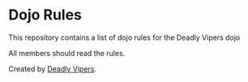 Dojo Rules
==========

This repository contains a list of dojo rules for the Deadly Vipers dojo

All members should read the rules.

Created by [Deadly Vipers]("https://github.com/deadlyvipers").
